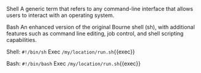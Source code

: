 Shell 
A generic term that refers to any command-line interface that allows users to interact with an operating system. 

Bash 
An enhanced version of the original Bourne shell (sh), with additional features such as command line editing, job control, and shell scripting capabilities. 

Shell: 
`#!/bin/sh`
Exec `/my/location/run.sh`{{exec}}

Bash: 
`#!/bin/bash`
Exec `/my/location/run.sh`{{exec}}

